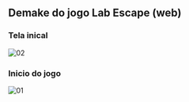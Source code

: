 ## Demake do jogo Lab Escape (web)
### Tela inical
![02](https://github.com/douglas2569/portfolio-jogos/assets/133309975/cb4c8dd3-f486-471b-a8b7-3623aafe05c7)

### Inicio do jogo
![01](https://github.com/douglas2569/portfolio-jogos/assets/133309975/08ceb9e2-e10f-487c-9e11-e53eb56b0314)


